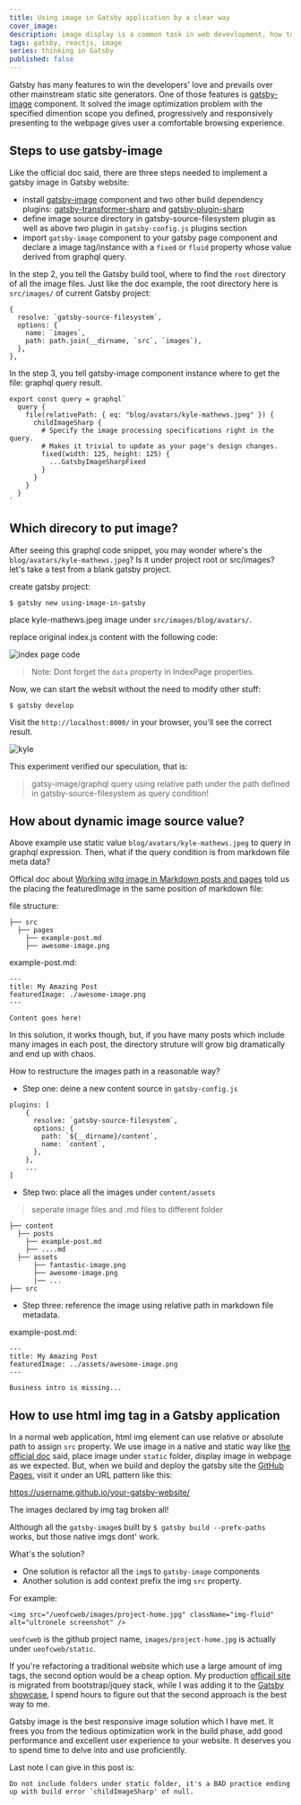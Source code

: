 ```yaml
---
title: Using image in Gatsby application by a clear way
cover_image: 
description: image display is a common task in web devevlopment, how to use it in Gatsby application may seem confused, this article described the anwser to it.
tags: gatsby, reactjs, image
series: thinking in Gatsby
published: false
---
```


Gatsby has many features to win the developers' love and prevails over other mainstream static site generators. One of those features is [gatsby-image](https://www.gatsbyjs.org/packages/gatsby-image/) component. It solved the image optimization problem with the specified dimention scope you defined, progressively and responsively presenting to the webpage gives user a comfortable browsing experience.


## Steps to use gatsby-image

Like the official doc said, there are three steps needed to implement a gatsby image in Gatsby website:

- install [gatsby-image](https://github.com/gatsbyjs/gatsby/tree/master/packages/gatsby-image) component and two other build dependency plugins: [gatsby-transformer-sharp](https://www.gatsbyjs.org/packages/gatsby-transformer-sharp/) and [gatsby-plugin-sharp](https://www.gatsbyjs.org/packages/gatsby-plugin-sharp/)
- define image source directory in gatsby-source-filesystem plugin as well as above two plugin in `gatsby-config.js` plugins section
- import `gatsby-image` component to your gatsby page component and declare a image tag/instance with a `fixed` or `fluid` property whose value derived from graphql query.

In the step 2, you tell the Gatsby build tool, where to find the `root` directory of all the image files. Just like the doc example, the root directory here is `src/images/` of current Gatsby project:

```
{
  resolve: `gatsby-source-filesystem`,
  options: {
    name: `images`,
    path: path.join(__dirname, `src`, `images`),
  },
},
```

In the step 3, you tell gatsby-image component instance where to get the file: graphql query result. 

```
export const query = graphql`
  query {
    file(relativePath: { eq: "blog/avatars/kyle-mathews.jpeg" }) {
      childImageSharp {
        # Specify the image processing specifications right in the query.
        # Makes it trivial to update as your page's design changes.
        fixed(width: 125, height: 125) {
          ...GatsbyImageSharpFixed
        }
      }
    }
  }
`
```

## Which direcory to put image?


After seeing this graphql code snippet, you may wonder where's the `blog/avatars/kyle-mathews.jpeg`? Is it under project root or src/images? let's take a test from a blank gatsby project.


create gatsby project:

```
$ gatsby new using-image-in-gatsby
```

place kyle-mathews.jpeg image under `src/images/blog/avatars/`.


replace original index.js content with the following code:

![index page code](./assets/index_20190815_37.png)

> Note: Dont forget the `data` property in IndexPage properties.


Now, we can start the websit without the need to modify other stuff:

```
$ gatsby develop
```

Visit the `http://localhost:8000/` in your browser, you'll see the correct result.


![kyle](./assets/kyle_20190815_38.png)


This experiment verified our speculation, that is:

> gatsy-image/graphql query using relative path under the path defined in gatsby-source-filesystem as query condition!


## How about dynamic image source value?

Above example use static value `blog/avatars/kyle-mathews.jpeg` to query in graphql expression. Then, what if the query condition is from markdown file meta data?

Offical doc about [Working witg image in Markdown posts and pages](https://www.gatsbyjs.org/docs/working-with-images-in-markdown/) told us the placing the featuredImage in the same position of markdown file:

file structure:

    ├── src
      ├── pages
        ├── example-post.md
        ├── awesome-image.png


example-post.md:

```
---
title: My Amazing Post
featuredImage: ./awesome-image.png
---

Content goes here!
```

In this solution, it works though, but, if you have many posts which include many images in each post, the directory struture will grow big dramatically and end up with chaos.

How to restructure the images path in a reasonable way?

- Step one: deine a new content source in `gatsby-config.js`


```
plugins: [
    {
      resolve: `gatsby-source-filesystem`,
      options: {
        path: `${__dirname}/content`,
        name: `content`,
      },
    },
    ...
]    
```

- Step two: place all the images under `content/assets`

> seperate image files and .md files to different folder


    ├── content
      ├── posts
        ├── example-post.md
        ├── ....md
      ├── assets
          ├── fantastic-image.png
          ├── awesome-image.png
          |── ...
    ├── src


- Step three: reference the image using relative path in markdown file metadata.

example-post.md:
```
---
title: My Amazing Post
featuredImage: ../assets/awesome-image.png
---

Business intro is missing...
```

## How to use html img tag in a Gatsby application

In a normal web application, html img element can use relative or absolute path to assign `src` property. We use image in a native and static way like [the official doc](https://www.gatsbyjs.org/docs/static-folder/) said, place image under `static` folder, display image in webpage as we expected. But, when we build and deploy the gatsby site the [GitHub Pages](https://pages.github.com/), visit it under an URL pattern like this:

https://username.github.io/your-gatsby-website/


The images declared by img tag broken all!

Although all the `gatsby-image`s built by `$ gatsby build --prefx-paths` works, but those native imgs dont' work.

What's the solution?

- One solution is refactor all the `img`s to `gatsby-image` components
- Another solution is add context prefix the img `src` property.

For example:

```
<img src="/ueofcweb/images/project-home.jpg" className="img-fluid" alt="ultronele screenshot" />
```

`ueofcweb` is the github project name, `images/project-home.jpg` is actually under `ueofcweb/static`.

If you're refactoring a traditional website which use a large amount of img tags, the second option would be a cheap option. My production [officail site](https://github.com/runbytech/ueofcweb) is migrated from bootstrap/jquey stack, while I was adding it to the [Gatsby showcase](https://www.gatsbyjs.org/showcase/), I spend hours to figure out that the second approach is the best way to me.


Gatsby image is the best responsive image solution which I have met. It frees you from the tedious optimization work in the build phase, add good performance and excellent user experience to your website. It deserves you to spend time to delve into and use proficientlly.

Last note I can give in this post is:

```
Do not include folders under static folder, it's a BAD practice ending up with build error `childImageSharp' of null.
```